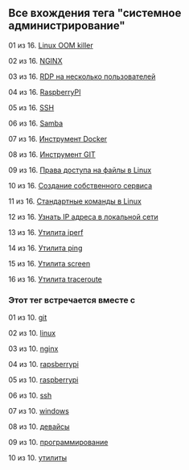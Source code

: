 ## Все вхождения тега "системное администрирование"


01 из 16. [Linux OOM killer](./2021-04-18_linux_oom_killer.md)

02 из 16. [NGINX](./cs_tools_nginx.md)

03 из 16. [RDP на несколько пользователей](./sys_windows_multiuser_rdp.md)

04 из 16. [RaspberryPI](./devices_raspberry_pi.md)

05 из 16. [SSH](./cs_tools_ssh.md)

06 из 16. [Samba](./sys_tools_samba.md)

07 из 16. [Инструмент Docker](./cs_tools_docker.md)

08 из 16. [Инструмент GIT](./cs_tools_git.md)

09 из 16. [Права доступа на файлы в Linux](./2021-04-18_linux_file_access.md)

10 из 16. [Создание собственного сервиса](./2021-04-18_linux_custom_service.md)

11 из 16. [Стандартные команды в Linux](./2021-04-18_linux_default_commands.md)

12 из 16. [Узнать IP адреса в локальной сети](./2021-04-18_linux_ip_addresses_in_lan.md)

13 из 16. [Утилита iperf](./cs_utils_iperf.md)

14 из 16. [Утилита ping](./cs_utils_ping.md)

15 из 16. [Утилита screen](./cs_utils_screen.md)

16 из 16. [Утилита traceroute](./cs_utils_traceroute.md)



### Этот тег встречается вместе с


01 из 10. [git](./meta_git.md)

02 из 10. [linux](./meta_linux.md)

03 из 10. [nginx](./meta_nginx.md)

04 из 10. [rapsberrypi](./meta_rapsberrypi.md)

05 из 10. [raspberrypi](./meta_raspberrypi.md)

06 из 10. [ssh](./meta_ssh.md)

07 из 10. [windows](./meta_windows.md)

08 из 10. [девайсы](./meta_devaysy.md)

09 из 10. [программирование](./meta_programmirovanie.md)

10 из 10. [утилиты](./meta_utility.md)

